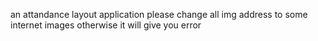 an attandance layout application
please change all img address to some internet images otherwise it will give you error
